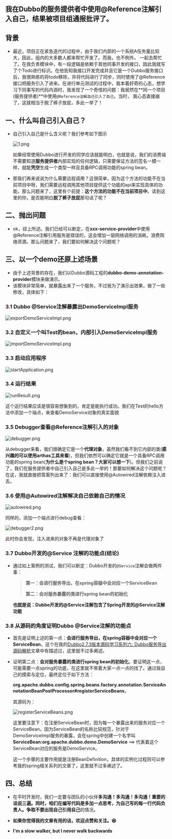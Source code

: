 ## 我在Dubbo的服务提供者中使用@Reference注解引入自己，结果被项目组通报批评了。

## 背景

* 最近，项目正在紧急迭代的过程中，由于我们内部的一个系统A任务量比较大，因此，组内的大多数人都来帮忙开发了。而我，也不例外，
  一起去帮忙了。在我负责模块中，有一段逻辑是依赖于其他同事开发的接口，因此我就写了个Todo进行标识。在他告知我接口开发完成并且它是一个Dubbo服务接口后，我很熟练的将todo移除，并将代码进行了同步，同时使用了@Reference接口把服务引入了进来。在进行单元测试的过程中，我本着好奇的心态，想学习下同事写的代码内涵时，我发现了一个奇怪的问题：我居然在**同一个项目(服务提供者)**中使用`@Reference注解自己引入了自己`。当时，
  我心态直接崩了，这就相当于脱了裤子放屁，多此一举了！

## 一、什么叫自己引入自己？

* 自己引入自己是什么含义呢？我们参考如下图示

  ![1.png](1.png)

  如果经常使用Dubbo进行开发的同学应该就能明白，也就是说，我们的消费端不需要知道**服务提供者**内部实现的任何逻辑，只需要保证方法的签名一模一样，就能**凭空**生成一个类型一样且具备RPC调用功能的spring bean。

* 那我们再来说说为什么需要远程调用？这很简单，因为这个方法的功能不在当前项目中呀，我们需要远程调用其他项目提供这个功能的api来实现具体的功能。那么问题来了，这里有个前提：**这个方法的功能不在当前项目中**。读到这里的你，是否能明白**脱了裤子放屁**那句话了呢？

## 二、抛出问题

* ok，综上所述。我们已经可以断定，在**xxx-service-provider**中使用@Reference注解引用服务是错误的，这会增加一层网络调用的消耗，浪费网络资源。那么问题来了，我们要如何解决这个问题呢？

## 三、以一个demo还原上述场景

* 由于上述背景的存在，我们以Dubbo源码工程的**dubbo-demo-annotation-provider**模块来做演示。
* 该模块非常简单，就暴露出来了一个服务，不过我为了演示出效果，做了一些修改，具体如下：

### 3.1 Dubbo @Service注解暴露出DemoServiceImpl服务

![exportDemoServiceImpl.png](./exportDemoServiceImpl.png)

### 3.2  自定义一个叫Test的bean，内部引入DemoServiceImpl服务

![importDemoServiceImpl.png](./importDemoServiceImpl.png)

### 3.3 启动应用程序

![startApplication.png](./startApplication.png)

### 3.4  运行结果

![runResult.png](./runResult.png)

这个运行结果应该是很容易想象到的，肯定是能执行成功。我们在Test的hello方法中添加一个端点，来查看DemoService对象的真实面貌

### 3.5 Debugger查看@Reference注解引入的对象

![debugger.png](./debugger.png)

从debugger来看，我们很确定它是一个**代理对象**，虽然我们看不到它内部的类(**感兴趣的可以使用arthas工具来看**)，但我们依然可以确定它就是一个具备RPC调用功能的spring bean(**为什么是个spring bean？大家可以想一下**)。但我们之前说了，我们在服务提供者中自己引入自己是多此一举的！那要如何解决这个问题呢？在这，我就直接把答案列出来了：我们可以直接使用@Autowired注解依赖注入进去。

### 3.6 使用@Autowired注解解决自己依赖自己的情况

![autowired.png](autowired.png)

同样的，添加一个端点进行debug查看：

![debugger2.png](debugger2.png)

此时你会发现，注入进来的对象不再是代理对象了

### 3.7 Dubbo开发的@Service 注解的功能点(结论)

* 通过如上案例的测试，我们可以断定：Dubbo开发的`@Service`注解会做两件事：

  > **第一：会进行服务导出，在spring容器中会对应一个ServiceBean**
  >
  > **第二：会对服务暴露的类进行spring bean的初始化**

  **也就是说：Dubbo开发的@Service注解包含了Spring开发的@Service注解功能**

### 3.8 从源码的角度证明Dubbo @Service注解的功能点

* 首先是证明上述的第一点：**会进行服务导出，在spring容器中会对应一个ServiceBean**，这个在我的[Dubbo2.7.3版本源码学习系列六: Dubbo服务导出源码解析](https://blog.csdn.net/avengerEug/article/details/109438274)文章中有描述过，这里就不过多阐述。

* 证明第二点：**会对服务暴露的类进行spring bean的初始化**。要证明这一点，可能需要一点spring的功底，在这里就不带着大家一点一点的找了。通过我自己的摸索与定位，最终定位于如下方法：

  **org.apache.dubbo.config.spring.beans.factory.annotation.ServiceAnnotationBeanPostProcessor#registerServiceBeans**，

  其源码为：

  ![registerServiceBeans.png](registerServiceBeans.png)

  这里要注意下：在注册ServiceBean时，因为每一个暴露出来的服务对应一个ServiceBean，因为ServiceBean的名称比较规范，针对于DemoServiceImpl服务的暴露，会在spring中创建一个名字叫**ServiceBean:org.apache.dubbo.demo.DemoService**  ==> 代表着这个ServiceBean对应的服务是DemoService。

  这一个步骤的主要作用就是注册BeanDefinition，具体的实例化过程则可以参考我的spring相关系列的文章了，这里就不过多阐述了。

## 四、总结

* 在平时开发时，我们一定要与团队的小伙伴**多沟通！多沟通！多沟通！**重要的话说三遍。同时，咱们在编写代码是多加一点思考，为自己写的每一行代码负责人。争取不要出现**自己引用自己**的情况。
* **如果你觉得我的文章有用的话，欢迎点赞和关注。:laughing:**

* **I'm a slow walker, but I never walk backwards**

